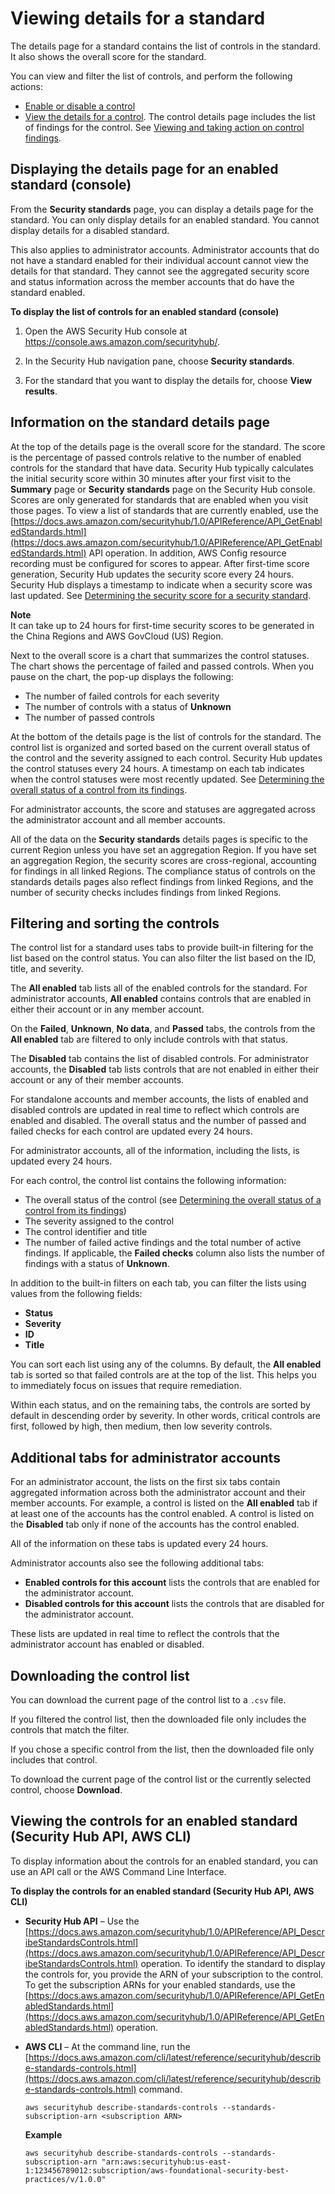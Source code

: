 # Viewing details for a standard<a name="securityhub-standards-view-controls"></a>

The details page for a standard contains the list of controls in the standard\. It also shows the overall score for the standard\.

You can view and filter the list of controls, and perform the following actions:

+ [Enable or disable a control](securityhub-standards-enable-disable-controls.md)
+ [View the details for a control](securityhub-standards-control-details.md)\. The control details page includes the list of findings for the control\. See [Viewing and taking action on control findings](securityhub-control-manage-findings.md)\.

## Displaying the details page for an enabled standard \(console\)<a name="standard-details-display-console"></a>

From the **Security standards** page, you can display a details page for the standard\. You can only display details for an enabled standard\. You cannot display details for a disabled standard\.

This also applies to administrator accounts\. Administrator accounts that do not have a standard enabled for their individual account cannot view the details for that standard\. They cannot see the aggregated security score and status information across the member accounts that do have the standard enabled\.

**To display the list of controls for an enabled standard \(console\)**

1. Open the AWS Security Hub console at [https://console\.aws\.amazon\.com/securityhub/](https://console.aws.amazon.com/securityhub/)\.

1. In the Security Hub navigation pane, choose **Security standards**\.

1. For the standard that you want to display the details for, choose **View results**\.

## Information on the standard details page<a name="standard-details-overview"></a>

At the top of the details page is the overall score for the standard\. The score is the percentage of passed controls relative to the number of enabled controls for the standard that have data\. Security Hub typically calculates the initial security score within 30 minutes after your first visit to the **Summary** page or **Security standards** page on the Security Hub console\. Scores are only generated for standards that are enabled when you visit those pages\. To view a list of standards that are currently enabled, use the [https://docs.aws.amazon.com/securityhub/1.0/APIReference/API_GetEnabledStandards.html](https://docs.aws.amazon.com/securityhub/1.0/APIReference/API_GetEnabledStandards.html) API operation\. In addition, AWS Config resource recording must be configured for scores to appear\. After first\-time score generation, Security Hub updates the security score every 24 hours\. Security Hub displays a timestamp to indicate when a security score was last updated\. See [Determining the security score for a security standard](standards-security-score.md)\.

**Note**  
It can take up to 24 hours for first\-time security scores to be generated in the China Regions and AWS GovCloud \(US\) Region\.

Next to the overall score is a chart that summarizes the control statuses\. The chart shows the percentage of failed and passed controls\. When you pause on the chart, the pop\-up displays the following:

+ The number of failed controls for each severity
+ The number of controls with a status of **Unknown**
+ The number of passed controls

At the bottom of the details page is the list of controls for the standard\. The control list is organized and sorted based on the current overall status of the control and the severity assigned to each control\. Security Hub updates the control statuses every 24 hours\. A timestamp on each tab indicates when the control statuses were most recently updated\. See [Determining the overall status of a control from its findings](controls-overall-status.md)\.

For administrator accounts, the score and statuses are aggregated across the administrator account and all member accounts\.

All of the data on the **Security standards** details pages is specific to the current Region unless you have set an aggregation Region\. If you have set an aggregation Region, the security scores are cross\-regional, accounting for findings in all linked Regions\. The compliance status of controls on the standards details pages also reflect findings from linked Regions, and the number of security checks includes findings from linked Regions\.

## Filtering and sorting the controls<a name="standard-details-filter-controls"></a>

The control list for a standard uses tabs to provide built\-in filtering for the list based on the control status\. You can also filter the list based on the ID, title, and severity\.

The **All enabled** tab lists all of the enabled controls for the standard\. For administrator accounts, **All enabled** contains controls that are enabled in either their account or in any member account\.

On the **Failed**, **Unknown**, **No data**, and **Passed** tabs, the controls from the **All enabled** tab are filtered to only include controls with that status\.

The **Disabled** tab contains the list of disabled controls\. For administrator accounts, the **Disabled** tab lists controls that are not enabled in either their account or any of their member accounts\.

For standalone accounts and member accounts, the lists of enabled and disabled controls are updated in real time to reflect which controls are enabled and disabled\. The overall status and the number of passed and failed checks for each control are updated every 24 hours\.

For administrator accounts, all of the information, including the lists, is updated every 24 hours\.

For each control, the control list contains the following information:

+ The overall status of the control \(see [Determining the overall status of a control from its findings](controls-overall-status.md)\)
+ The severity assigned to the control
+ The control identifier and title
+ The number of failed active findings and the total number of active findings\. If applicable, the **Failed checks** column also lists the number of findings with a status of **Unknown**\.

In addition to the built\-in filters on each tab, you can filter the lists using values from the following fields:

+ **Status**
+ **Severity**
+ **ID**
+ **Title**

You can sort each list using any of the columns\. By default, the **All enabled** tab is sorted so that failed controls are at the top of the list\. This helps you to immediately focus on issues that require remediation\.

Within each status, and on the remaining tabs, the controls are sorted by default in descending order by severity\. In other words, critical controls are first, followed by high, then medium, then low severity controls\.

## Additional tabs for administrator accounts<a name="standard-details-admin-additional-tabs"></a>

For an administrator account, the lists on the first six tabs contain aggregated information across both the administrator account and their member accounts\. For example, a control is listed on the **All enabled** tab if at least one of the accounts has the control enabled\. A control is listed on the **Disabled** tab only if none of the accounts has the control enabled\.

All of the information on these tabs is updated every 24 hours\.

Administrator accounts also see the following additional tabs:

+ **Enabled controls for this account** lists the controls that are enabled for the administrator account\.
+ **Disabled controls for this account** lists the controls that are disabled for the administrator account\.

These lists are updated in real time to reflect the controls that the administrator account has enabled or disabled\.

## Downloading the control list<a name="standard-details-download-controls"></a>

You can download the current page of the control list to a `.csv` file\.

If you filtered the control list, then the downloaded file only includes the controls that match the filter\.

If you chose a specific control from the list, then the downloaded file only includes that control\.

To download the current page of the control list or the currently selected control, choose **Download**\.

## Viewing the controls for an enabled standard \(Security Hub API, AWS CLI\)<a name="standards-view-controls-api"></a>

To display information about the controls for an enabled standard, you can use an API call or the AWS Command Line Interface\.

**To display the controls for an enabled standard \(Security Hub API, AWS CLI\)**

+ **Security Hub API** – Use the [https://docs.aws.amazon.com/securityhub/1.0/APIReference/API_DescribeStandardsControls.html](https://docs.aws.amazon.com/securityhub/1.0/APIReference/API_DescribeStandardsControls.html) operation\. To identify the standard to display the controls for, you provide the ARN of your subscription to the control\. To get the subscription ARNs for your enabled standards, use the [https://docs.aws.amazon.com/securityhub/1.0/APIReference/API_GetEnabledStandards.html](https://docs.aws.amazon.com/securityhub/1.0/APIReference/API_GetEnabledStandards.html) operation\.
+ **AWS CLI** – At the command line, run the [https://docs.aws.amazon.com/cli/latest/reference/securityhub/describe-standards-controls.html](https://docs.aws.amazon.com/cli/latest/reference/securityhub/describe-standards-controls.html) command\.

  ```
  aws securityhub describe-standards-controls --standards-subscription-arn <subscription ARN>
  ```

  **Example**

  ```
  aws securityhub describe-standards-controls --standards-subscription-arn "arn:aws:securityhub:us-east-1:123456789012:subscription/aws-foundational-security-best-practices/v/1.0.0"
  ```

